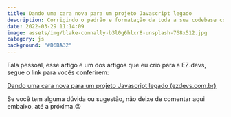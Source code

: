 ```yaml
---
title: Dando uma cara nova para um projeto Javascript legado
description: Corrigindo o padrão e formatação da toda a sua codebase com apenas um comando
date: 2022-03-29 11:14:09
image: assets/img/blake-connally-b3l0g6hlxr8-unsplash-768x512.jpg
category: js
background: "#D6BA32"
---
```

Fala pessoal, esse artigo é um dos artigos que eu crio para a EZ.devs, segue o link para vocês conferirem:

<!--StartFragment-->

[Dando uma cara nova para um projeto Javascript legado (ezdevs.com.br)](https://ezdevs.com.br/dando-uma-cara-nova-para-um-projeto-javascript-legado/)

<!--EndFragment-->

Se você tem alguma dúvida ou sugestão, não deixe de comentar aqui embaixo, até a próxima.😉